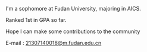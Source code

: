 I'm a sophomore at Fudan University, majoring in AICS. 

Ranked 1st in GPA so far.

Hope I can make some contributions to the community

E-mail : 21307140018@m.fudan.edu.cn 
